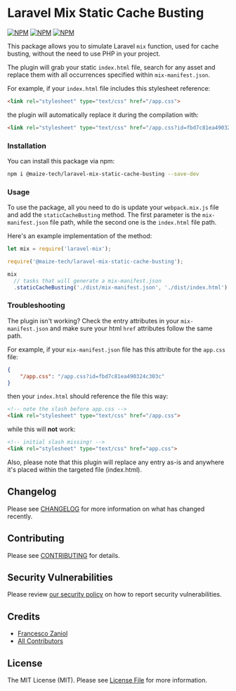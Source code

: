 # Laravel Mix Static Cache Busting

<a href="https://www.npmjs.com/package/@maize-tech/laravel-mix-static-cache-busting"><img src="https://img.shields.io/npm/v/@maize-tech/laravel-mix-static-cache-busting.svg" alt="NPM"></a>
<a href="https://npmcharts.com/compare/@maize-tech/laravel-mix-static-cache-busting?minimal=true"><img src="https://img.shields.io/npm/dt/@maize-tech/laravel-mix-static-cache-busting.svg" alt="NPM"></a>
<a href="https://www.npmjs.com/package/@maize-tech/laravel-mix-static-cache-busting"><img src="https://img.shields.io/npm/l/@maize-tech/laravel-mix-static-cache-busting.svg" alt="NPM"></a>

This package allows you to simulate Laravel `mix` function, used for cache busting, without the need to use PHP in your project.

The plugin will grab your static `index.html` file, search for any asset and replace them with all occurrences specified within `mix-manifest.json`.

For example, if your `index.html` file includes this stylesheet reference:

```html
<link rel="stylesheet" type="text/css" href="/app.css">
```

the plugin will automatically replace it during the compilation with:

```html
<link rel="stylesheet" type="text/css" href="/app.css?id=fbd7c81ea490324c303c">
```

### Installation

You can install this package via npm:

```bash
npm i @maize-tech/laravel-mix-static-cache-busting --save-dev
```

### Usage

To use the package, all you need to do is update your `webpack.mix.js` file and add the `staticCacheBusting` method.
The first parameter is the `mix-manifest.json` file path, while the second one is the `index.html` file path.

Here's an example implementation of the method:

```js
let mix = require('laravel-mix');

require('@maize-tech/laravel-mix-static-cache-busting');

mix
  // tasks that will generate a mix-manifest.json
  .staticCacheBusting('./dist/mix-manifest.json', './dist/index.html') // change paths at your discretion
```

### Troubleshooting

The plugin isn't working?
Check the entry attributes in your `mix-manifest.json` and make sure your html `href` attributes follow the same path.

For example, if your `mix-manifest.json` file has this attribute for the `app.css` file:

```json
{
    "/app.css": "/app.css?id=fbd7c81ea490324c303c"
}
```

then your `index.html` should reference the file this way:

```html
<!-- note the slash before app.css -->
<link rel="stylesheet" type="text/css" href="/app.css">
```

while this will **not** work:

```html
<!-- initial slash missing! -->
<link rel="stylesheet" type="text/css" href="app.css">
```

Also, please note that this plugin will replace any entry as-is and anywhere it's placed within the targeted file (index.html).

## Changelog

Please see [CHANGELOG](CHANGELOG.md) for more information on what has changed recently.

## Contributing

Please see [CONTRIBUTING](https://github.com/maize-tech/.github/blob/main/CONTRIBUTING.md) for details.

## Security Vulnerabilities

Please review [our security policy](https://github.com/maize-tech/.github/security/policy) on how to report security vulnerabilities.

## Credits

- [Francesco Zaniol](https://github.com/francescozaniol)
- [All Contributors](../../contributors)

## License

The MIT License (MIT). Please see [License File](LICENSE.md) for more information.
